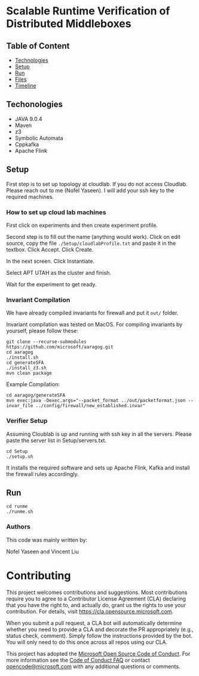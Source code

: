 
# Scalable Runtime Verification of Distributed Middleboxes


## Table of Content
* [Technologies](#technologies)
* [Setup](#setup)
* [Run](#run)
* [Files](#files)
* [Timeline](#timeline)

## Techonologies
* JAVA 9.0.4
* Maven
* z3
* Symbolic Automata
* Cppkafka
* Apache Flink


## Setup
First step is to set up topology at cloudlab. If you do not access Cloudlab. Please reach out to me (Nofel Yaseen). I will add your ssh key to the required machines.

### How to set up cloud lab machines
First click on experiments and then create experiment profile.

Second step is to fill out the name (anything would work). Click on edit source, copy the file `./Setup/cloudlabProfile.txt` and paste it in the textbox. Click Accept. Click Create.

In the next screen. Click Instantiate.

Select APT UTAH as the cluster and finish.

Wait for the experiment to get ready.

### Invariant Compilation

We have already compiled invariants for firewall and put it `out/` folder.  

Invariant compilation was tested on MacOS. For compiling invariants by yourself, please follow these:
``` 
git clone --recurse-submodules https://github.com/microsoft/aaragog.git
cd aaragog
./install.sh
cd generateSFA
./install_z3.sh
mvn clean package
```

Example Compilation:
```
cd aaragog/generateSFA
mvn exec:java -Dexec.args="--packet_format ../out/packetformat.json --invar_file ../config/firewall/new_established.invar"
```

### Verifier Setup
Assuming Cloublab is up and running with ssh key in all the servers. Please paste the server list in Setup/servers.txt.

```
cd Setup
./setup.sh
```
It installs the required software and sets up Apache Flink, Kafka and install the firewall rules accordingly.

## Run
```
cd runme
./runme.sh
```


### Authors 

This code was mainly written by: 

Nofel Yaseen and Vincent Liu 
 


# Contributing

This project welcomes contributions and suggestions.  Most contributions require you to agree to a
Contributor License Agreement (CLA) declaring that you have the right to, and actually do, grant us
the rights to use your contribution. For details, visit https://cla.opensource.microsoft.com.

When you submit a pull request, a CLA bot will automatically determine whether you need to provide
a CLA and decorate the PR appropriately (e.g., status check, comment). Simply follow the instructions
provided by the bot. You will only need to do this once across all repos using our CLA.

This project has adopted the [Microsoft Open Source Code of Conduct](https://opensource.microsoft.com/codeofconduct/).
For more information see the [Code of Conduct FAQ](https://opensource.microsoft.com/codeofconduct/faq/) or
contact [opencode@microsoft.com](mailto:opencode@microsoft.com) with any additional questions or comments.

